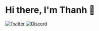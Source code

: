 # Hi there, I'm Thanh 👋

[![Twitter](https://img.shields.io/badge/TWITTER-1DA1F2?style=for-the-badge&logo=twitter&logoColor=white)](https://x.com/Plexdi_)
[![Discord](https://img.shields.io/badge/Discord-7289DA?style=for-the-badge&logo=discord&logoColor=white)](https://discord.gg/uZVcUqQDDF)
